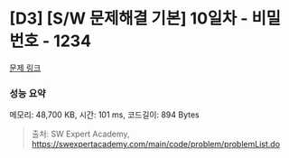 # [D3] [S/W 문제해결 기본] 10일차 - 비밀번호 - 1234 

[문제 링크](https://swexpertacademy.com/main/code/problem/problemDetail.do?contestProbId=AV14_DEKAJcCFAYD) 

### 성능 요약

메모리: 48,700 KB, 시간: 101 ms, 코드길이: 894 Bytes



> 출처: SW Expert Academy, https://swexpertacademy.com/main/code/problem/problemList.do